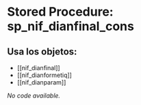 # Stored Procedure: sp_nif_dianfinal_cons

## Usa los objetos:
- [[nif_dianfinal]]
- [[nif_dianformetiq]]
- [[nif_dianparam]]

*No code available.*
